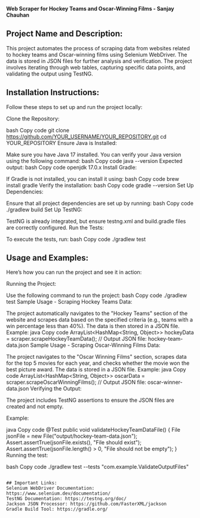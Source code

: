 **Web Scraper for Hockey Teams and Oscar-Winning Films - Sanjay Chauhan**

## Project Name and Description:
This project automates the process of scraping data from websites related to hockey teams and Oscar-winning films using Selenium WebDriver. The data is stored in JSON files for further analysis and verification. The project involves iterating through web tables, capturing specific data points, and validating the output using TestNG.

## Installation Instructions:
Follow these steps to set up and run the project locally:

Clone the Repository:

bash
Copy code
git clone https://github.com/YOUR_USERNAME/YOUR_REPOSITORY.git
cd YOUR_REPOSITORY
Ensure Java is Installed:

Make sure you have Java 17 installed. You can verify your Java version using the following command:
bash
Copy code
java --version
Expected output:
bash
Copy code
openjdk 17.0.x
Install Gradle:

If Gradle is not installed, you can install it using:
bash
Copy code
brew install gradle
Verify the installation:
bash
Copy code
gradle --version
Set Up Dependencies:

Ensure that all project dependencies are set up by running:
bash
Copy code
./gradlew build
Set Up TestNG:

TestNG is already integrated, but ensure testng.xml and build.gradle files are correctly configured.
Run the Tests:

To execute the tests, run:
bash
Copy code
./gradlew test


## Usage and Examples:
Here’s how you can run the project and see it in action:

Running the Project:

Use the following command to run the project:
bash
Copy code
./gradlew test
Sample Usage - Scraping Hockey Teams Data:

The project automatically navigates to the "Hockey Teams" section of the website and scrapes data based on the specified criteria (e.g., teams with a win percentage less than 40%). The data is then stored in a JSON file.
Example:
java
Copy code
ArrayList<HashMap<String, Object>> hockeyData = scraper.scrapeHockeyTeamData();
// Output JSON file: hockey-team-data.json
Sample Usage - Scraping Oscar-Winning Films Data:

The project navigates to the "Oscar Winning Films" section, scrapes data for the top 5 movies for each year, and checks whether the movie won the best picture award. The data is stored in a JSON file.
Example:
java
Copy code
ArrayList<HashMap<String, Object>> oscarData = scraper.scrapeOscarWinningFilms();
// Output JSON file: oscar-winner-data.json
Verifying the Output:

The project includes TestNG assertions to ensure the JSON files are created and not empty.

Example:

java
Copy code
@Test
public void validateHockeyTeamDataFile() {
    File jsonFile = new File("output/hockey-team-data.json");
    Assert.assertTrue(jsonFile.exists(), "File should exist");
    Assert.assertTrue(jsonFile.length() > 0, "File should not be empty");
}
Running the test:

bash
Copy code
./gradlew test --tests "com.example.ValidateOutputFiles"

```

## Important Links:
Selenium WebDriver Documentation: https://www.selenium.dev/documentation/
TestNG Documentation: https://testng.org/doc/
Jackson JSON Processor: https://github.com/FasterXML/jackson
Gradle Build Tool: https://gradle.org/
 
